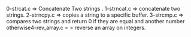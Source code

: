 0-strcat.c => Concatenate Two strings .
1-strncat.c => concatenate two strings.
2-strncpy.c => copies a string to a specific buffer.
3-strcmp.c => compares two strings and return 0 if they are equal and another number otherwise4-rev_array.c = > reverse an array on integers.

